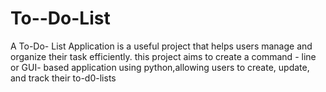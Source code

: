 # To--Do-List
A To-Do- List Application is a useful project that helps users manage and organize their task efficiently. this project aims to create a command - line or GUI- based application using python,allowing users to create, update, and track their to-d0-lists
